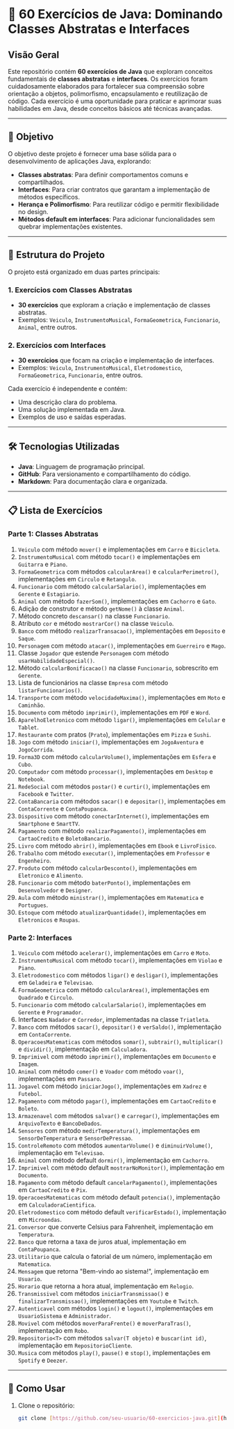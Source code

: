# 🚀 60 Exercícios de Java: Dominando Classes Abstratas e Interfaces

## Visão Geral

Este repositório contém **60 exercícios de Java** que exploram conceitos fundamentais de **classes abstratas** e **interfaces**. Os exercícios foram cuidadosamente elaborados para fortalecer sua compreensão sobre orientação a objetos, polimorfismo, encapsulamento e reutilização de código. Cada exercício é uma oportunidade para praticar e aprimorar suas habilidades em Java, desde conceitos básicos até técnicas avançadas.

---

## 🎯 Objetivo

O objetivo deste projeto é fornecer uma base sólida para o desenvolvimento de aplicações Java, explorando:
- **Classes abstratas**: Para definir comportamentos comuns e compartilhados.
- **Interfaces**: Para criar contratos que garantam a implementação de métodos específicos.
- **Herança e Polimorfismo**: Para reutilizar código e permitir flexibilidade no design.
- **Métodos default em interfaces**: Para adicionar funcionalidades sem quebrar implementações existentes.

---

## 📂 Estrutura do Projeto

O projeto está organizado em duas partes principais:

### 1. **Exercícios com Classes Abstratas**
   - **30 exercícios** que exploram a criação e implementação de classes abstratas.
   - Exemplos: `Veiculo`, `InstrumentoMusical`, `FormaGeometrica`, `Funcionario`, `Animal`, entre outros.

### 2. **Exercícios com Interfaces**
   - **30 exercícios** que focam na criação e implementação de interfaces.
   - Exemplos: `Veiculo`, `InstrumentoMusical`, `Eletrodomestico`, `FormaGeometrica`, `Funcionario`, entre outros.

Cada exercício é independente e contém:
- Uma descrição clara do problema.
- Uma solução implementada em Java.
- Exemplos de uso e saídas esperadas.

---

## 🛠️ Tecnologias Utilizadas

- **Java**: Linguagem de programação principal.
- **GitHub**: Para versionamento e compartilhamento do código.
- **Markdown**: Para documentação clara e organizada.

---

## 📋 Lista de Exercícios

### Parte 1: Classes Abstratas
1. `Veiculo` com método `mover()` e implementações em `Carro` e `Bicicleta`.
2. `InstrumentoMusical` com método `tocar()` e implementações em `Guitarra` e `Piano`.
3. `FormaGeometrica` com métodos `calcularArea()` e `calcularPerimetro()`, implementações em `Circulo` e `Retangulo`.
4. `Funcionario` com método `calcularSalario()`, implementações em `Gerente` e `Estagiario`.
5. `Animal` com método `fazerSom()`, implementações em `Cachorro` e `Gato`.
6. Adição de construtor e método `getNome()` à classe `Animal`.
7. Método concreto `descansar()` na classe `Funcionario`.
8. Atributo `cor` e método `mostrarCor()` na classe `Veiculo`.
9. `Banco` com método `realizarTransacao()`, implementações em `Deposito` e `Saque`.
10. `Personagem` com método `atacar()`, implementações em `Guerreiro` e `Mago`.
11. Classe `Jogador` que estende `Personagem` com método `usarHabilidadeEspecial()`.
12. Método `calcularBonificacao()` na classe `Funcionario`, sobrescrito em `Gerente`.
13. Lista de funcionários na classe `Empresa` com método `listarFuncionarios()`.
14. `Transporte` com método `velocidadeMaxima()`, implementações em `Moto` e `Caminhão`.
15. `Documento` com método `imprimir()`, implementações em `PDF` e `Word`.
16. `AparelhoEletronico` com método `ligar()`, implementações em `Celular` e `Tablet`.
17. `Restaurante` com pratos (`Prato`), implementações em `Pizza` e `Sushi`.
18. `Jogo` com método `iniciar()`, implementações em `JogoAventura` e `JogoCorrida`.
19. `Forma3D` com método `calcularVolume()`, implementações em `Esfera` e `Cubo`.
20. `Computador` com método `processar()`, implementações em `Desktop` e `Notebook`.
21. `RedeSocial` com métodos `postar()` e `curtir()`, implementações em `Facebook` e `Twitter`.
22. `ContaBancaria` com métodos `sacar()` e `depositar()`, implementações em `ContaCorrente` e `ContaPoupanca`.
23. `Dispositivo` com método `conectarInternet()`, implementações em `Smartphone` e `SmartTV`.
24. `Pagamento` com método `realizarPagamento()`, implementações em `CartaoCredito` e `BoletoBancario`.
25. `Livro` com método `abrir()`, implementações em `Ebook` e `LivroFisico`.
26. `Trabalho` com método `executar()`, implementações em `Professor` e `Engenheiro`.
27. `Produto` com método `calcularDesconto()`, implementações em `Eletronico` e `Alimento`.
28. `Funcionario` com método `baterPonto()`, implementações em `Desenvolvedor` e `Designer`.
29. `Aula` com método `ministrar()`, implementações em `Matematica` e `Portugues`.
30. `Estoque` com método `atualizarQuantidade()`, implementações em `Eletronicos` e `Roupas`.

### Parte 2: Interfaces
1. `Veiculo` com método `acelerar()`, implementações em `Carro` e `Moto`.
2. `InstrumentoMusical` com método `tocar()`, implementações em `Violao` e `Piano`.
3. `Eletrodomestico` com métodos `ligar()` e `desligar()`, implementações em `Geladeira` e `Televisao`.
4. `FormaGeometrica` com método `calcularArea()`, implementações em `Quadrado` e `Circulo`.
5. `Funcionario` com método `calcularSalario()`, implementações em `Gerente` e `Programador`.
6. Interfaces `Nadador` e `Corredor`, implementadas na classe `Triatleta`.
7. `Banco` com métodos `sacar()`, `depositar()` e `verSaldo()`, implementação em `ContaCorrente`.
8. `OperacoesMatematicas` com métodos `somar()`, `subtrair()`, `multiplicar()` e `dividir()`, implementação em `Calculadora`.
9. `Imprimivel` com método `imprimir()`, implementações em `Documento` e `Imagem`.
10. `Animal` com método `comer()` e `Voador` com método `voar()`, implementações em `Passaro`.
11. `Jogavel` com método `iniciarJogo()`, implementações em `Xadrez` e `Futebol`.
12. `Pagamento` com método `pagar()`, implementações em `CartaoCredito` e `Boleto`.
13. `Armazenavel` com métodos `salvar()` e `carregar()`, implementações em `ArquivoTexto` e `BancoDeDados`.
14. `Sensores` com método `medirTemperatura()`, implementações em `SensorDeTemperatura` e `SensorDePressao`.
15. `ControleRemoto` com métodos `aumentarVolume()` e `diminuirVolume()`, implementação em `Televisao`.
16. `Animal` com método default `dormir()`, implementação em `Cachorro`.
17. `Imprimivel` com método default `mostrarNoMonitor()`, implementação em `Documento`.
18. `Pagamento` com método default `cancelarPagamento()`, implementações em `CartaoCredito` e `Pix`.
19. `OperacoesMatematicas` com método default `potencia()`, implementação em `CalculadoraCientifica`.
20. `Eletrodomestico` com método default `verificarEstado()`, implementação em `Microondas`.
21. `Conversor` que converte Celsius para Fahrenheit, implementação em `Temperatura`.
22. `Banco` que retorna a taxa de juros atual, implementação em `ContaPoupanca`.
23. `Utilitario` que calcula o fatorial de um número, implementação em `Matematica`.
24. `Mensagem` que retorna "Bem-vindo ao sistema!", implementação em `Usuario`.
25. `Horario` que retorna a hora atual, implementação em `Relogio`.
26. `Transmissivel` com métodos `iniciarTransmissao()` e `finalizarTransmissao()`, implementações em `Youtube` e `Twitch`.
27. `Autenticavel` com métodos `login()` e `logout()`, implementações em `UsuarioSistema` e `Administrador`.
28. `Movivel` com métodos `moverParaFrente()` e `moverParaTras()`, implementação em `Robo`.
29. `Repositorio<T>` com métodos `salvar(T objeto)` e `buscar(int id)`, implementação em `RepositorioCliente`.
30. `Musica` com métodos `play()`, `pause()` e `stop()`, implementações em `Spotify` e `Deezer`.

---

## 🚀 Como Usar

1. Clone o repositório:
   ```bash
   git clone [https://github.com/seu-usuario/60-exercicios-java.git](https://github.com/Cliffordson01/Abstacts-And-Interfaces-JAVAexe)
